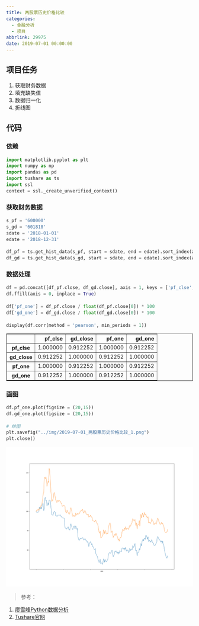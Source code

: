 ```yaml
---
title: 两股票历史价格比较
categories:
  - 金融分析
  - 项目
abbrlink: 29975
date: 2019-07-01 00:00:00
---
```


## 项目任务
1. 获取财务数据
2. 填充缺失值
3. 数据归一化
4. 折线图

## 代码

### 依赖


```python
import matplotlib.pyplot as plt
import numpy as np
import pandas as pd
import tushare as ts
import ssl
context = ssl._create_unverified_context()
```

### 获取财务数据


```python
s_pf = '600000'
s_gd = '601818'
sdate = '2018-01-01'
edate = '2018-12-31'

df_pf = ts.get_hist_data(s_pf, start = sdate, end = edate).sort_index(axis = 0, ascending = True)
df_gd = ts.get_hist_data(s_gd, start = sdate, end = edate).sort_index(axis = 0, ascending = True)
```

### 数据处理


```python
df = pd.concat([df_pf.close, df_gd.close], axis = 1, keys = ['pf_clse','gd_close'])
df.ffill(axis = 0, inplace = True)

df['pf_one'] = df_pf.close / float(df_pf.close[0]) * 100
df['gd_one'] = df_gd.close / float(df_gd.close[0]) * 100

display(df.corr(method = 'pearson', min_periods = 1))
```


<div>
<style scoped>
    .dataframe tbody tr th:only-of-type {
        vertical-align: middle;
    }

    .dataframe tbody tr th {
        vertical-align: top;
    }

    .dataframe thead th {
        text-align: right;
    }
</style>
<table border="1" class="dataframe">
  <thead>
    <tr style="text-align: right;">
      <th></th>
      <th>pf_clse</th>
      <th>gd_close</th>
      <th>pf_one</th>
      <th>gd_one</th>
    </tr>
  </thead>
  <tbody>
    <tr>
      <th>pf_clse</th>
      <td>1.000000</td>
      <td>0.912252</td>
      <td>1.000000</td>
      <td>0.912252</td>
    </tr>
    <tr>
      <th>gd_close</th>
      <td>0.912252</td>
      <td>1.000000</td>
      <td>0.912252</td>
      <td>1.000000</td>
    </tr>
    <tr>
      <th>pf_one</th>
      <td>1.000000</td>
      <td>0.912252</td>
      <td>1.000000</td>
      <td>0.912252</td>
    </tr>
    <tr>
      <th>gd_one</th>
      <td>0.912252</td>
      <td>1.000000</td>
      <td>0.912252</td>
      <td>1.000000</td>
    </tr>
  </tbody>
</table>
</div>


### 画图


```python
df.pf_one.plot(figsize = (20,15))
df.gd_one.plot(figsize = (20,15))

# 绘图
plt.savefig("../img/2019-07-01_两股票历史价格比较_1.png")
plt.close()
```

![](/img/2019-07-01_两股票历史价格比较_1.png)

> 参考：

1. [廖雪峰Python数据分析](https://www.julyedu.com/course/getDetail/66/)
2. [Tushare官网](http://tushare.org/)

